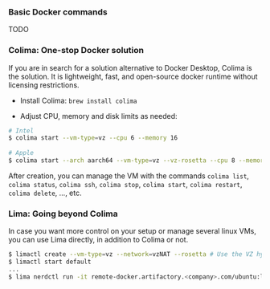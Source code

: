### Basic Docker commands

TODO 

### Colima: One-stop Docker solution

If you are in search for a solution alternative to Docker Desktop, Colima is the solution. It is lightweight, fast, and open-source docker runtime without licensing restrictions.

* Install Colima: `brew install colima`

* Adjust CPU, memory and disk limits as needed:

```bash
# Intel
$ colima start --vm-type=vz --cpu 6 --memory 16
 
# Apple
$ colima start --arch aarch64 --vm-type=vz --vz-rosetta --cpu 8 --memory 16
```

After creation, you can manage the VM with the commands `colima list`, `colima status`, `colima ssh`, `colima stop`, `colima start`, `colima restart`, `colima delete`, ..., etc.

### Lima: Going beyond Colima

In case you want more control on your setup or manage several linux VMs, you can use Lima directly, in addition to Colima or not.
```bash
$ limactl create --vm-type=vz --network=vzNAT --rosetta # Use the VZ hypervisor on Apple silicon
$ limactl start default
...
$ lima nerdctl run -it remote-docker.artifactory.<company>.com/ubuntu:latest
```



